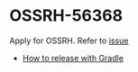 # OSSRH-56368
Apply for OSSRH. Refer to [issue](https://issues.sonatype.org/browse/OSSRH-56368)

* [How to release with Gradle](https://github.com/square/okhttp/blob/master/docs/releasing.md)
